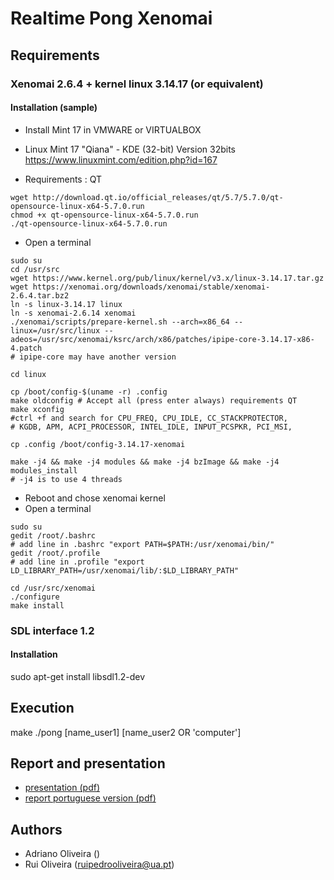# Realtime Pong Xenomai


## Requirements 

### Xenomai 2.6.4 + kernel linux 3.14.17 (or equivalent) 

#### Installation (sample)


* Install Mint 17 in VMWARE or VIRTUALBOX

* Linux Mint 17 "Qiana" - KDE (32-bit) Version 32bits https://www.linuxmint.com/edition.php?id=167
* Requirements : QT

```
wget http://download.qt.io/official_releases/qt/5.7/5.7.0/qt-opensource-linux-x64-5.7.0.run
chmod +x qt-opensource-linux-x64-5.7.0.run
./qt-opensource-linux-x64-5.7.0.run
```

* Open a terminal

```
sudo su
cd /usr/src
wget https://www.kernel.org/pub/linux/kernel/v3.x/linux-3.14.17.tar.gz
wget https://xenomai.org/downloads/xenomai/stable/xenomai-2.6.4.tar.bz2 
ln -s linux-3.14.17 linux
ln -s xenomai-2.6.14 xenomai
./xenomai/scripts/prepare-kernel.sh --arch=x86_64 --linux=/usr/src/linux --adeos=/usr/src/xenomai/ksrc/arch/x86/patches/ipipe-core-3.14.17-x86-4.patch
# ipipe-core may have another version
```

```
cd linux

cp /boot/config-$(uname -r) .config
make oldconfig # Accept all (press enter always) requirements QT
make xconfig 
#ctrl +f and search for CPU_FREQ, CPU_IDLE, CC_STACKPROTECTOR, 
# KGDB, APM, ACPI_PROCESSOR, INTEL_IDLE, INPUT_PCSPKR, PCI_MSI,

```


```
cp .config /boot/config-3.14.17-xenomai

make -j4 && make -j4 modules && make -j4 bzImage && make -j4 modules_install 
# -j4 is to use 4 threads

```

* Reboot and chose xenomai kernel
* Open a terminal

```
sudo su 
gedit /root/.bashrc
# add line in .bashrc "export PATH=$PATH:/usr/xenomai/bin/"
gedit /root/.profile
# add line in .profile "export LD_LIBRARY_PATH=/usr/xenomai/lib/:$LD_LIBRARY_PATH"

cd /usr/src/xenomai
./configure
make install
```

### SDL interface 1.2
#### Installation 

sudo apt-get install libsdl1.2-dev

## Execution

make
./pong [name_user1] [name_user2 OR 'computer'] 



## Report and presentation
* [presentation (pdf)](https://github.com/ruipoliveira)
* [report portuguese version (pdf)](https://github.com/ruipoliveira)


## Authors

* Adriano Oliveira ()
* Rui Oliveira (ruipedrooliveira@ua.pt)

